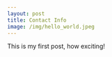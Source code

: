 ```yaml
---
layout: post
title: Contact Info
image: /img/hello_world.jpeg
---
```


This is my first post, how exciting!
